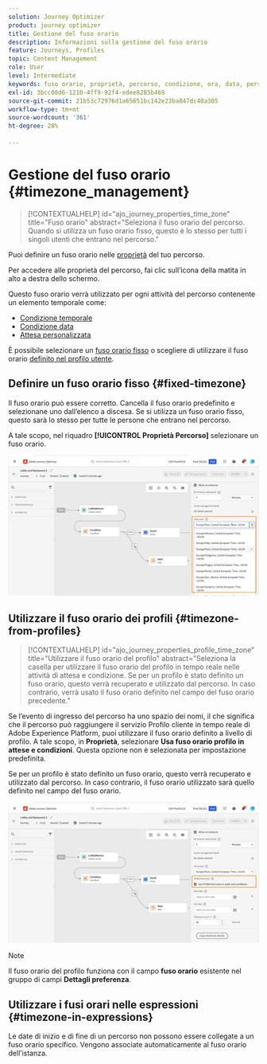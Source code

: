 ```yaml
---
solution: Journey Optimizer
product: journey optimizer
title: Gestione del fuso orario
description: Informazioni sulla gestione del fuso orario
feature: Journeys, Profiles
topic: Content Management
role: User
level: Intermediate
keywords: fuso orario, proprietà, percorso, condizione, ora, data, personalizzato
exl-id: 3bcc08d6-1210-4ff9-92f4-edee8285b469
source-git-commit: 21b53c72976d1a65651bc142e23ba847dc40a305
workflow-type: tm+mt
source-wordcount: '361'
ht-degree: 28%

---
```


# Gestione del fuso orario {#timezone_management}

>[!CONTEXTUALHELP]
>id="ajo_journey_properties_time_zone"
>title="Fuso orario"
>abstract="Seleziona il fuso orario del percorso. Quando si utilizza un fuso orario fisso, questo è lo stesso per tutti i singoli utenti che entrano nel percorso."


Puoi definire un fuso orario nelle [proprietà](../building-journeys/journey-properties.md#timezone) del tuo percorso.

Per accedere alle proprietà del percorso, fai clic sull’icona della matita in alto a destra dello schermo.

Questo fuso orario verrà utilizzato per ogni attività del percorso contenente un elemento temporale come:

* [Condizione temporale](../building-journeys/condition-activity.md#time_condition)
* [Condizione data](../building-journeys/condition-activity.md#date_condition)
* [Attesa personalizzata](../building-journeys/wait-activity.md#custom)

<!--
* [Fixed date wait](../building-journeys/wait-activity.md#fixed_date)
-->

È possibile selezionare un [fuso orario fisso](#fixed-timezone) o scegliere di utilizzare il fuso orario [definito nel profilo utente](#timezone-from-profiles).

## Definire un fuso orario fisso {#fixed-timezone}

Il fuso orario può essere corretto. Cancella il fuso orario predefinito e selezionane uno dall’elenco a discesa. Se si utilizza un fuso orario fisso, questo sarà lo stesso per tutte le persone che entrano nel percorso.

A tale scopo, nel riquadro **[!UICONTROL Proprietà Percorso]** selezionare un fuso orario.

![](assets/journey72.png)

## Utilizzare il fuso orario dei profili {#timezone-from-profiles}

>[!CONTEXTUALHELP]
>id="ajo_journey_properties_profile_time_zone"
>title="Utilizzare il fuso orario del profilo"
>abstract="Seleziona la casella per utilizzare il fuso orario del profilo in tempo reale nelle attività di attesa e condizione. Se per un profilo è stato definito un fuso orario, questo verrà recuperato e utilizzato dal percorso. In caso contrario, verrà usato il fuso orario definito nel campo del fuso orario precedente."

Se l’evento di ingresso del percorso ha uno spazio dei nomi, il che significa che il percorso può raggiungere il servizio Profilo cliente in tempo reale di Adobe Experience Platform, puoi utilizzare il fuso orario definito a livello di profilo. A tale scopo, in **Proprietà**, selezionare **Usa fuso orario profilo in attese e condizioni**. Questa opzione non è selezionata per impostazione predefinita.

Se per un profilo è stato definito un fuso orario, questo verrà recuperato e utilizzato dal percorso. In caso contrario, il fuso orario utilizzato sarà quello definito nel campo del fuso orario.

![](assets/journey73.png)

>[!NOTE]
>
>Il fuso orario del profilo funziona con il campo **fuso orario** esistente nel gruppo di campi **Dettagli preferenza**.

## Utilizzare i fusi orari nelle espressioni {#timezone-in-expressions}

Le date di inizio e di fine di un percorso non possono essere collegate a un fuso orario specifico. Vengono associate automaticamente al fuso orario dell’istanza.
